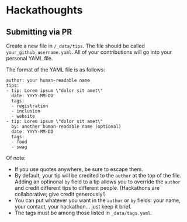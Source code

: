 # Hackathoughts

## Submitting via PR

Create a new file in `/_data/tips`. The file should be called `your_github_username.yaml`. All of your contributions will go into your personal YAML file.

The format of the YAML file is as follows:

```
author: your human-readable name
tips:
- tip: Lorem ipsum \"dolor sit amet\"
  date: YYYY-MM-DD
  tags:
  - registration
  - inclusion
  - website
- tip: Lorem ipsum \"dolor sit amet\"
  by: another human-readable name (optional)
  date: YYYY-MM-DD
  tags:
  - food
  - swag
```

Of note:

* If you use quotes anywhere, be sure to escape them.
* By default, your tip will be credited to the `author` at the top of the file. Adding an optinonal `by` field to a tip allows you to override the `author` and credit different tips to different people. (Hackathons are collaborative; give credit generously!)
* You can put whatever you want in the `author` or `by` fields: your name, your contact, your hackathon... just keep it brief.
* The tags must be among those listed in `_data/tags.yaml`.